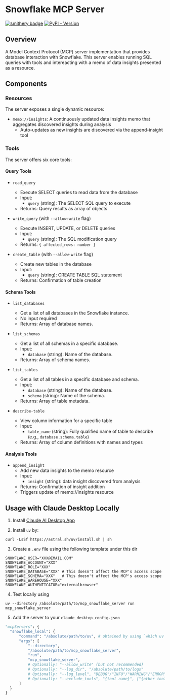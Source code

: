 # Snowflake MCP Server

[![smithery badge](https://smithery.ai/badge/mcp_snowflake_server)](https://smithery.ai/server/mcp_snowflake_server) [![PyPI - Version](https://img.shields.io/pypi/dm/mcp-snowflake-server?color&logo=pypi&logoColor=white&label=PyPI%20downloads)](https://pypi.org/project/mcp-snowflake-server/)


## Overview
A Model Context Protocol (MCP) server implementation that provides database interaction with Snowflake. This server enables running SQL queries with tools and intereacting with a memo of data insights presented as a resource.

## Components

### Resources
The server exposes a single dynamic resource:
- `memo://insights`: A continuously updated data insights memo that aggregates discovered insights during analysis
  - Auto-updates as new insights are discovered via the append-insight tool

### Tools
The server offers six core tools:

#### Query Tools
- `read_query`
  - Execute SELECT queries to read data from the database
  - Input:
    - `query` (string): The SELECT SQL query to execute
  - Returns: Query results as array of objects

- `write_query` (with `--allow-write` flag)
  - Execute INSERT, UPDATE, or DELETE queries
  - Input:
    - `query` (string): The SQL modification query
  - Returns: `{ affected_rows: number }`

- `create_table` (with `--allow-write` flag)
  - Create new tables in the database
  - Input:
    - `query` (string): CREATE TABLE SQL statement
  - Returns: Confirmation of table creation

#### Schema Tools
- `list_databases`
  - Get a list of all databases in the Snowflake instance.
  - No input required
  - Returns: Array of database names.

- `list_schemas`
  - Get a list of all schemas in a specific database.
  - Input:
    - `database` (string): Name of the database.
  - Returns: Array of schema names.

- `list_tables`
  - Get a list of all tables in a specific database and schema.
  - Input:
    - `database` (string): Name of the database.
    - `schema` (string): Name of the schema.
  - Returns: Array of table metadata.

- `describe-table`
  - View column information for a specific table
  - Input:
    - `table_name` (string): Fully qualified name of table to describe (e.g., `database.schema.table`)
  - Returns: Array of column definitions with names and types

#### Analysis Tools
- `append_insight`
  - Add new data insights to the memo resource
  - Input:
    - `insight` (string): data insight discovered from analysis
  - Returns: Confirmation of insight addition
  - Triggers update of memo://insights resource


## Usage with Claude Desktop Locally

1. Install [Claude AI Desktop App](https://claude.ai/download)

2. Install `uv` by:
```
curl -LsSf https://astral.sh/uv/install.sh | sh
```

3. Create a `.env` file using the following template under this dir
```
SNOWFLAKE_USER="XXX@EMAIL.COM"
SNOWFLAKE_ACCOUNT="XXX"
SNOWFLAKE_ROLE="XXX"
SNOWFLAKE_DATABASE="XXX" # This doesn't affect the MCP's access scope
SNOWFLAKE_SCHEMA="XXX"   # This doesn't affect the MCP's access scope
SNOWFLAKE_WAREHOUSE="XXX"
SNOWFLAKE_AUTHENTICATOR="externalbrowser"
```
4. Test locally using 
```
uv --directory /absolute/path/to/mcp_snowflake_server run mcp_snowflake_server
```

5. Add the server to your `claude_desktop_config.json`
```python
"mcpServers": {
  "snowflake_local": {
      "command": "/absolute/path/to/uv", # obtained by using `which uv`
      "args": [
          "--directory",
          "/absolute/path/to/mcp_snowflake_server",
          "run",
          "mcp_snowflake_server",
          # Optionally: "--allow_write" (but not recommended)
          # Optionally: "--log_dir", "/absolute/path/to/logs"
          # Optionally: "--log_level", "DEBUG"/"INFO"/"WARNING"/"ERROR"/"CRITICAL"
          # Optionally: "--exclude_tools", "{tool name}", ["{other tool name}"]
      ]
  }
}
```
